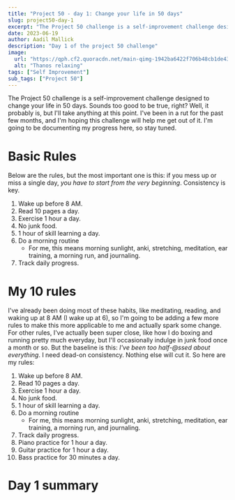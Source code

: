 ```yaml
---
title: "Project 50 - day 1: Change your life in 50 days"
slug: project50-day-1
excerpt: "The Project 50 challenge is a self-improvement challenge designed to change your life in 50 days. Sounds too good to be true, right? Well, it probably is, but I'll take anything at this point."
date: 2023-06-19
author: Aadil Mallick
description: "Day 1 of the project 50 challenge"
image:
  url: "https://qph.cf2.quoracdn.net/main-qimg-1942ba6422f706b48cb1de43e3656c3a-lq"
  alt: "Thanos relaxing"
tags: ["Self Improvement"]
sub_tags: ["Project 50"]
---
```


The Project 50 challenge is a self-improvement challenge designed to change your life in 50 days. Sounds too good to be true, right? Well, it probably is, but I'll take anything at this point. I've been in a rut for the past few months, and I'm hoping this challenge will help me get out of it. I'm going to be documenting my progress here, so stay tuned.

# Basic Rules

Below are the rules, but the most important one is this: if you mess up or miss a single day, <i>you have to start from the very beginning</i>. Consistency is key.

1. Wake up before 8 AM.
2. Read 10 pages a day.
3. Exercise 1 hour a day.
4. No junk food.
5. 1 hour of skill learning a day.
6. Do a morning routine
   - For me, this means morning sunlight, anki, stretching, meditation, ear training, a morning run, and journaling.
7. Track daily progress.

# My 10 rules

I've already been doing most of these habits, like meditating, reading, and waking up at 8 AM (I wake up at 6), so I'm going to be adding a few more rules to make this more applicable to me and actually spark some change. For other rules, I've actually been super close, like how I do boxing and running pretty much everyday, but I'll occasionally indulge in junk food once a month or so. But the baseline is this: _I've been too half-@ssed about everything_. I need dead-on consistency. Nothing else will cut it. So here are my rules:

1. Wake up before 8 AM.
2. Read 10 pages a day.
3. Exercise 1 hour a day.
4. No junk food.
5. 1 hour of skill learning a day.
6. Do a morning routine
   - For me, this means morning sunlight, anki, stretching, meditation, ear training, a morning run, and journaling.
7. Track daily progress.
8. Piano practice for 1 hour a day.
9. Guitar practice for 1 hour a day.
10. Bass practice for 30 minutes a day.

# Day 1 summary
